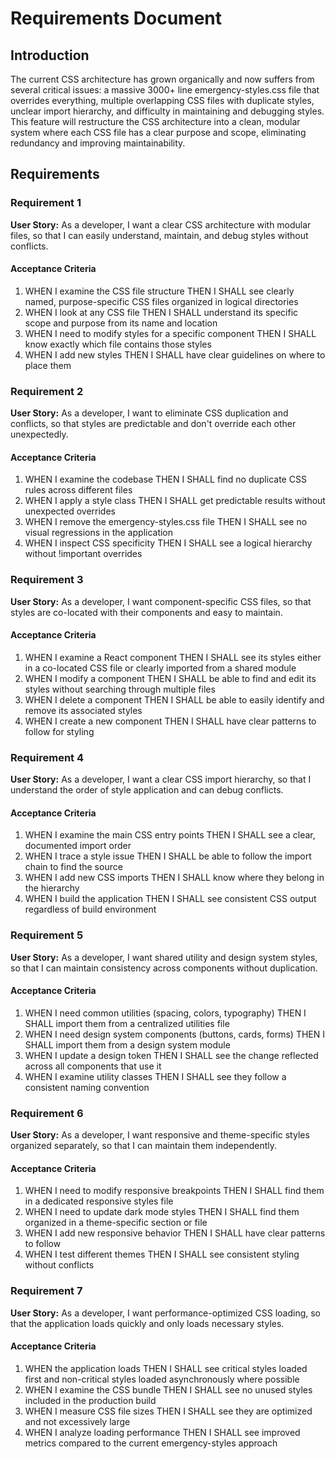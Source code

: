 # Requirements Document

## Introduction

The current CSS architecture has grown organically and now suffers from several critical issues: a massive 3000+ line emergency-styles.css file that overrides everything, multiple overlapping CSS files with duplicate styles, unclear import hierarchy, and difficulty in maintaining and debugging styles. This feature will restructure the CSS architecture into a clean, modular system where each CSS file has a clear purpose and scope, eliminating redundancy and improving maintainability.

## Requirements

### Requirement 1

**User Story:** As a developer, I want a clear CSS architecture with modular files, so that I can easily understand, maintain, and debug styles without conflicts.

#### Acceptance Criteria

1. WHEN I examine the CSS file structure THEN I SHALL see clearly named, purpose-specific CSS files organized in logical directories
2. WHEN I look at any CSS file THEN I SHALL understand its specific scope and purpose from its name and location
3. WHEN I need to modify styles for a specific component THEN I SHALL know exactly which file contains those styles
4. WHEN I add new styles THEN I SHALL have clear guidelines on where to place them

### Requirement 2

**User Story:** As a developer, I want to eliminate CSS duplication and conflicts, so that styles are predictable and don't override each other unexpectedly.

#### Acceptance Criteria

1. WHEN I examine the codebase THEN I SHALL find no duplicate CSS rules across different files
2. WHEN I apply a style class THEN I SHALL get predictable results without unexpected overrides
3. WHEN I remove the emergency-styles.css file THEN I SHALL see no visual regressions in the application
4. WHEN I inspect CSS specificity THEN I SHALL see a logical hierarchy without !important overrides

### Requirement 3

**User Story:** As a developer, I want component-specific CSS files, so that styles are co-located with their components and easy to maintain.

#### Acceptance Criteria

1. WHEN I examine a React component THEN I SHALL see its styles either in a co-located CSS file or clearly imported from a shared module
2. WHEN I modify a component THEN I SHALL be able to find and edit its styles without searching through multiple files
3. WHEN I delete a component THEN I SHALL be able to easily identify and remove its associated styles
4. WHEN I create a new component THEN I SHALL have clear patterns to follow for styling

### Requirement 4

**User Story:** As a developer, I want a clear CSS import hierarchy, so that I understand the order of style application and can debug conflicts.

#### Acceptance Criteria

1. WHEN I examine the main CSS entry points THEN I SHALL see a clear, documented import order
2. WHEN I trace a style issue THEN I SHALL be able to follow the import chain to find the source
3. WHEN I add new CSS imports THEN I SHALL know where they belong in the hierarchy
4. WHEN I build the application THEN I SHALL see consistent CSS output regardless of build environment

### Requirement 5

**User Story:** As a developer, I want shared utility and design system styles, so that I can maintain consistency across components without duplication.

#### Acceptance Criteria

1. WHEN I need common utilities (spacing, colors, typography) THEN I SHALL import them from a centralized utilities file
2. WHEN I need design system components (buttons, cards, forms) THEN I SHALL import them from a design system module
3. WHEN I update a design token THEN I SHALL see the change reflected across all components that use it
4. WHEN I examine utility classes THEN I SHALL see they follow a consistent naming convention

### Requirement 6

**User Story:** As a developer, I want responsive and theme-specific styles organized separately, so that I can maintain them independently.

#### Acceptance Criteria

1. WHEN I need to modify responsive breakpoints THEN I SHALL find them in a dedicated responsive styles file
2. WHEN I need to update dark mode styles THEN I SHALL find them organized in a theme-specific section or file
3. WHEN I add new responsive behavior THEN I SHALL have clear patterns to follow
4. WHEN I test different themes THEN I SHALL see consistent styling without conflicts

### Requirement 7

**User Story:** As a developer, I want performance-optimized CSS loading, so that the application loads quickly and only loads necessary styles.

#### Acceptance Criteria

1. WHEN the application loads THEN I SHALL see critical styles loaded first and non-critical styles loaded asynchronously where possible
2. WHEN I examine the CSS bundle THEN I SHALL see no unused styles included in the production build
3. WHEN I measure CSS file sizes THEN I SHALL see they are optimized and not excessively large
4. WHEN I analyze loading performance THEN I SHALL see improved metrics compared to the current emergency-styles approach
